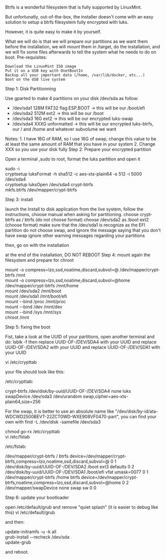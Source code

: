 Btrfs is a wonderful filesystem that is fully supported by LinuxMint.

But unfortunatly, out-of-the-box, the installer doesn't come with an easy solution to setup a btrfs filesystem fully encrypted with luks.

However, it is quite easy to make it by yourself.

What we will do is that we will prepare our partitions as we want them before the installation, we will mount them in /target, do the installation, and we will fix some files afterwards to tell the system what he needs to do on boot.
Pre-requisites:

    Download the LinuxMint ISO image
    Put it on a USB key with UnetBootIn
    Backup all your important data (/home, /var/lib/docker, etc...)
    Boot on the USB live system

Step 1: Disk Partitionning

Use gparted to make 4 partitions on your disk /dev/sda as follow:
- /dev/sda1 128M FAT32 flag:ESP,BOOT -> this will be our /boot/efi
- /dev/sda2 512M ext2 -> this will be our /boot
- /dev/sda3 16G ext2 -> this will be our encrypted luks-swap
- /dev/sda4 XXXG unformatted -> this will be our encrypted luks-btrfs, our / and /home and whatever subvolume we want

Notes: 1. I have 16G of RAM, so I use 16G of swap, change this value to be at least the same amount of RAM that you have in your system 2. Change XXX so you use your disk fully
Step 2: Prepare your encrypted partition

Open a terminal ,sudo to root, format the luks partition and open it

sudo -i  
cryptsetup luksFormat -h sha512 -c aes-xts-plain64 -s 512 -i 5000 /dev/sda4  
cryptsetup luksOpen /dev/sda4 crypt-btrfs  
mkfs.btrfs /dev/mapper/crypt-btrfs  

Step 3: install

launch the Install to disk application from the live system, follow the instructions, choose manual when asking for partitioning.
choose crypt-btrfs as / btrfs (do not choose format)
choose /dev/sda2 as /boot ext2 (choose format)
make sure that the /dev/sda1 is recognize as the EFI partition
do not choose swap, and ignore the message saying that you don't have swap
ignore other warning messages regarding your partitions

then, go on with the installation

at the end of the installation, DO NOT REBOOT
Step 4: mount again the filesystem and prepare for chroot

mount -o compress=lzo,ssd,noatime,discard,subvol=@ /dev/mapper/crypt-btrfs /mnt  
mount -o compress=lzo,ssd,noatime,discard,subvol=@home /dev/mapper/crypt-btrfs /mnt/home  
mount /dev/sda2 /mnt/boot  
mount /dev/sda1 /mnt/boot/efi  
mount --bind /proc /mnt/proc  
mount --bind /dev /mnt/dev  
mount --bind /sys /mnt/sys  
chroot /mnt  

Step 5: fixing the boot

Fist, take a look at the UUID of your partitions, open another terminal and do:
lsblk -f
then replace UUID-OF-/DEV/SDA4 with your UUID
and replace UUID-OF-/DEV/SDA2 with your UUID
and replace UUID-OF-/DEV/SDA1 with your UUID

vi /etc/crypttab  

your file should look like this:

/etc/crypttab:

crypt-btrfs /dev/disk/by-uuid/UUID-OF-/DEV/SDA4 none luks  
swapDevice /dev/sda3 /dev/urandom swap,cipher=aes-xts-plain64,size=256  

For the swap, it is better to use an absolute name like
"/dev/disk/by-id/ata-WDCWD2500BEVT-22ZCT0WD-WXE908VF0470-part",
you can find your own with
find -L /dev/disk -samefile /dev/sda3

chmod go-rx /etc/crypttab  
vi /etc/fstab  

/etc/fstab:

/dev/mapper/crypt-btrfs / btrfs device=/dev/mapper/crypt-btrfs,compress=lzo,noatime,ssd,discard,subvol=@ 0 1  
/dev/disk/by-uuid/UUID-OF-/DEV/SDA2 /boot ext3 defaults 0 2  
/dev/disk/by-uuid/UUID-OF-/DEV/SDA1 /boot/efi vfat umask=0077 0 1  
/dev/mapper/crypt-btrfs /home btrfs device=/dev/mapper/crypt-btrfs,noatime,compress=lzo,ssd,discard,subvol=@home 0 2  
/dev/mapper/swapDevice none swap sw 0 0  

Step 6: update your bootloader

open /etc/default/grub and remove "quiet splash" (it is easier to debug like this)
vi /etc/default/grub

and then:

update-initramfs -u -k all  
grub-install --recheck /dev/sda  
update-grub  

and reboot.
